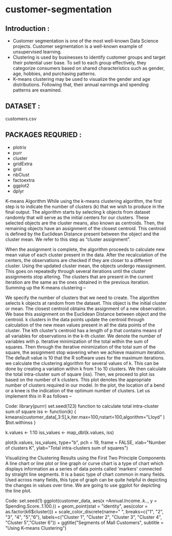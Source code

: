 # customer-segmentation
<h2>Introduction : </h2>

<p> <ul>
    <li>Customer segmentation is one of the most well-known Data Science projects. Customer segmentation is a well-known example of unsupervised learning. </li>
    <li>Clustering is used by businesses to identify customer groups and target their potential user base. 
To sell to each group effectively, they categorize consumers based on shared characteristics such as gender, age, hobbies, and purchasing patterns. </li>
    <li>K-means clustering may be used to visualize the gender and age distributions. Following that, their annual earnings and spending patterns are examined.</li>
</p></ul>

<h2>DATASET : </h2>
<p>customers.csv </p>

<h2>PACKAGES REQURIED : </h2><ul>
<li>plotrix </li>
<li>purr </li>
<li>cluster</li>
<li>gridExtra</li>
<li>grid</li>
<li>nbClust</li>
<li>factoextra</li>
<li>ggplot2</li>
<li>dplyr</li>
</ul>

K-means Algorithm
While using the k-means clustering algorithm, the first step is to indicate the number of clusters (k) that we wish to produce in the final output. The algorithm starts by selecting k objects from dataset randomly that will serve as the initial centers for our clusters. These selected objects are the cluster means, also known as centroids. Then, the remaining objects have an assignment of the closest centroid. This centroid is defined by the Euclidean Distance present between the object and the cluster mean. We refer to this step as “cluster assignment”.

When the assignment is complete, the algorithm proceeds to calculate new mean value of each cluster present in the data. After the recalculation of the centers, the observations are checked if they are closer to a different cluster. Using the updated cluster mean, the objects undergo reassignment. This goes on repeatedly through several iterations until the cluster assignments stop altering. The clusters that are present in the current iteration are the same as the ones obtained in the previous iteration. Summing up the K-means clustering –

We specify the number of clusters that we need to create.
The algorithm selects k objects at random from the dataset. This object is the initial cluster or mean.
The closest centroid obtains the assignment of a new observation. We base this assignment on the Euclidean Distance between object and the centroid.
k clusters in the data points update the centroid through calculation of the new mean values present in all the data points of the cluster. The kth cluster’s centroid has a length of p that contains means of all variables for observations in the k-th cluster. We denote the number of variables with p.
Iterative minimization of the total within the sum of squares. Then through the iterative minimization of the total sum of the square, the assignment stop wavering when we achieve maximum iteration. The default value is 10 that the R software uses for the maximum iterations.
we calculate the clustering algorithm for several values of k. This can be done by creating a variation within k from 1 to 10 clusters. We then calculate the total intra-cluster sum of square (iss). Then, we proceed to plot iss based on the number of k clusters.
This plot denotes the appropriate number of clusters required in our model. In the plot, the location of a bend or a knee is the indication of the optimum number of clusters. Let us implement this in R as follows –

Code: library(purrr) set.seed(123)
function to calculate total intra-cluster sum of square iss <- function(k) { kmeans(customer_data[,3:5],k,iter.max=100,nstart=100,algorithm="Lloyd" ) $tot.withinss }

k.values <- 1:10 iss_values <- map_dbl(k.values, iss)

plot(k.values, iss_values, type="b", pch = 19, frame = FALSE, xlab="Number of clusters K", ylab="Total intra-clusters sum of squares")

Visualizing the Clustering Results using the First Two Principle Components
A line chart or line plot or line graph or curve chart is a type of chart which displays information as a series of data points called 'markers' connected by straight line segments. It is a basic type of chart common in many fields. Used across many fields, this type of graph can be quite helpful in depicting the changes in values over time. We are going to use ggplot for depicting the line plot.

Code: set.seed(1) ggplot(customer_data, aes(x =Annual.Income..k.., y = Spending.Score..1.100.)) + geom_point(stat = "identity", aes(color = as.factor(k6$cluster))) + scale_color_discrete(name=" ", breaks=c("1", "2", "3", "4", "5","6"), labels=c("Cluster 1", "Cluster 2", "Cluster 3", "Cluster 4", "Cluster 5","Cluster 6")) + ggtitle("Segments of Mall Customers", subtitle = "Using K-means Clustering")